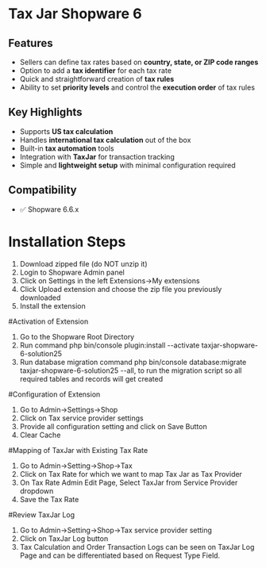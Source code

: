 # Tax Jar Shopware 6

## Features

- Sellers can define tax rates based on **country, state, or ZIP code ranges**  
- Option to add a **tax identifier** for each tax rate  
- Quick and straightforward creation of **tax rules**  
- Ability to set **priority levels** and control the **execution order** of tax rules  

## Key Highlights

- Supports **US tax calculation**  
- Handles **international tax calculation** out of the box  
- Built-in **tax automation** tools  
- Integration with **TaxJar** for transaction tracking  
- Simple and **lightweight setup** with minimal configuration required

## Compatibility
- ✅ Shopware 6.6.x 


# Installation Steps
1) Download zipped file (do NOT unzip it)
2) Login to Shopware Admin panel
3) Click on Settings in the left Extensions->My extensions
4) Click Upload extension and choose the zip file you previously downloaded
5) Install the extension

#Activation of Extension
1) Go to the Shopware Root Directory
2) Run command php bin/console plugin:install --activate taxjar-shopware-6-solution25
3) Run database migration command php bin/console database:migrate taxjar-shopware-6-solution25 --all, to run the migration script so all required tables and records will get created

#Configuration of Extension
1) Go to Admin->Settings->Shop
2) Click on Tax service provider settings
3) Provide all configuration setting and click on Save Button
4) Clear Cache

#Mapping of TaxJar with Existing Tax Rate
1) Go to Admin->Setting->Shop->Tax
2) Click on Tax Rate for which we want to map Tax Jar as Tax Provider
3) On Tax Rate Admin Edit Page, Select TaxJar from Service Provider dropdown
4) Save the Tax Rate

#Review TaxJar Log
1) Go to Admin->Setting->Shop->Tax service provider setting
2) Click on TaxJar Log button
3) Tax Calculation and Order Transaction Logs can be seen on TaxJar Log Page and can be differentiated based on Request Type Field.
